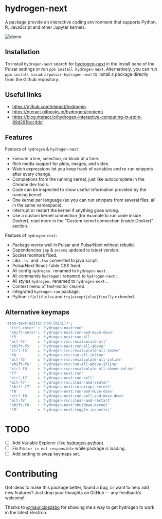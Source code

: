 # hydrogen-next

A package provide an interactive coding environment that supports Python, R, JavaScript and other Jupyter kernels.

![demo](https://github.com/bacadra/pulsar-hydrogen-next/blob/master/assets/demo.gif?raw=true)

## Installation

To install `hydrogen-next` search for [hydrogen-next](https://web.pulsar-edit.dev/packages/hydrogen-next) in the Install pane of the Pulsar settings or run `ppm install hydrogen-next`. Alternatively, you can run `ppm install bacadra/pulsar-hydrogen-next` to install a package directly from the Github repository.

## Useful links

- https://github.com/nteract/hydrogen
- https://nteract.gitbooks.io/hydrogen/content/
- https://blog.nteract.io/hydrogen-interactive-computing-in-atom-89d291bcc4dd

## Features

Featues of `hydrogen` & `hydrogen-next`:

- Execute a line, selection, or block at a time.
- Rich media support for plots, images, and video.
- Watch expressions let you keep track of variables and re-run snippets after every change.
- Completions from the running kernel, just like autocomplete in the Chrome dev tools.
- Code can be inspected to show useful information provided by the running kernel.
- One kernel per language (so you can run snippets from several files, all in the same namespace).
- Interrupt or restart the kernel if anything goes wrong.
- Use a custom kernel connection (for example to run code inside Docker), read more in the "Custom kernel connection (inside Docker)" section.

Featues of `hydrogen-next`:

- Package works well in Pulsar and PulsarNext without rebuild.
- Dependencies `jmp` & `zeromq` updated to latest version.
- Socket monitors fixed.
- Libs `.ts`. and `.tsx` converted to java script.
- PulsarNext React-Table CSS fixed.
- All config `Hydrogen.` renamed to `hydrogen-next.`.
- All commands `hydrogen:` renamed to `hydrogen-next:`.
- All styles `hydrogen.` renamed to `hydrogen-next.`.
- Context menu of text-editor cleared.
- Integrated `hydrogen-run` package.
- Python `if|elif|else` and `try|except|else|finally` extended.

## Alternative keymaps

```cson
'atom-text-editor:not([mini])':
  'ctrl-enter' : 'hydrogen-next:run'
  'shift-enter': 'hydrogen-next:run-and-move-down'
  'f5'         : 'hydrogen-next:run-all'
  'alt-f5'     : 'hydrogen-run:recalculate-all'
  'shift-f5'   : 'hydrogen-next:run-all-above'
  'ctrl-f5'    : 'hydrogen-run:recalculate-all-above'
  'f6'         : 'hydrogen-run:run-all-inline'
  'alt-f6'     : 'hydrogen-run:recalculate-all-inline'
  'shift-f6'   : 'hydrogen-run:run-all-above-inline'
  'ctrl-f6'    : 'hydrogen-run:recalculate-all-above-inline'
  'f7'         : 'hydrogen-next:run'
  'ctrl-f7'    : 'hydrogen-next:run-cell'
  'alt-f7'     : 'hydrogen-run:clear-and-center'
  'shift-f7'   : 'hydrogen-next:interrupt-kernel'
  'f8'         : 'hydrogen-next:run-and-move-down'
  'ctrl-f8'    : 'hydrogen-next:run-cell-and-move-down'
  'alt-f8'     : 'hydrogen-run:clear-and-restart'
  'shift-f8'   : 'hydrogen-next:shutdown-kernel'
  'f9'         : 'hydrogen-next:toggle-inspector'
```

# TODO

- [ ] Add Variable Explorer (like [hydrogen-python](https://github.com/nikitakit/hydrogen-python)).
- [ ] Fix `Editor is not responsible` while package is loading.
- [ ] Add setting to swap keymaps set.

# Contributing

Got ideas to make this package better, found a bug, or want to help add new features? Just drop your thoughts on GitHub — any feedback’s welcome!

Thanks to [@mauricioszabo](https://github.com/mauricioszabo) for showing me a way to get hydrogen to work in the latest Electron.
